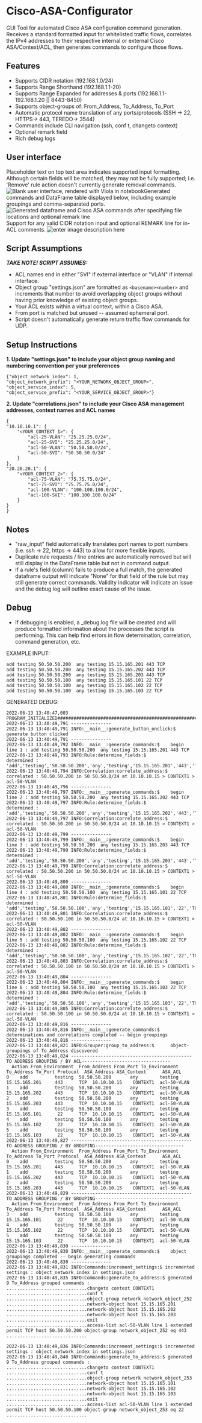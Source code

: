 

# Cisco-ASA-Configurator
GUI Tool for automated Cisco ASA configuration command generation. Receives a standard formatted input for whitelisted traffic flows, correlates the IPv4 addresses to their respective internal or external Cisco ASA/Context/ACL, then generates commands to configure those flows.

## Features

 - Supports CIDR notation (192.168.1.0/24)
 - Supports Range Shorthand (192.168.1.1-20)
 - Supports Range Expanded for addresses & ports (192.168.1.1-192.168.1.20 || 8443-8450)
 - Supports object-groups of: From_Address, To_Address, To_Port
 - Automatic protocol name translation of any ports/protocols (SSH -> 22, HTTPS-> 443, TEREDO-> 3544)
 - Commands include CLI navigation (ssh, conf t, changeto context)
 - Optional remark field
 - Rich debug logs

## User interface

Placeholder text on top text area indicates supported input formatting. Although certain fields will be matched, they may not be fully supported; i.e. 'Remove' rule action doesn't currently generate removal commands.
![Blank user interface, rendered with Viola in notebook](https://user-images.githubusercontent.com/96323936/173407881-fb3cf786-6658-4426-acce-6ada35ddf480.PNG)Generated commands and DataFrame table displayed below, including example groupings and comma-separated ports.
![Generated dataframe and Cisco ASA commands after specifying file locations and optional remark line](https://user-images.githubusercontent.com/96323936/173407884-8fa2d72c-2a9d-4407-aca0-5a31a82bbcc5.png)Support for any valid CIDR notation input and optional REMARK line for in-ACL comments.
![enter image description here](https://user-images.githubusercontent.com/96323936/173407888-2942b9bf-c68d-47cd-a071-c13bad862676.PNG)

## Script Assumptions
***TAKE NOTE! SCRIPT ASSUMES:***

 - ACL names end in either "SVI" if external interface or "VLAN" if internal interface.
 - Object group "settings.json" are formatted as `<basename><number>` and increments that number to avoid overlapping object groups without having prior knowledge of existing object groups.
- Your ACL exists within a virtual context, within a Cisco ASA.
- From port is matched but unused -- assumed ephemeral port.
- Script doesn't automatically generate return traffic flow commands for UDP.

## Setup Instructions

 **1. Update "settings.json" to include your object group naming and numbering convention per your preferences**

    {"object_network_index": 1, 
    "object_network_prefix": "<YOUR_NETWORK_OBJECT_GROUP>",
    "object_service_index": 5,
    "object_service_prefix": "<YOUR_SERVICE_OBJECT_GROUP>"}

 **2. Update "correlations.json" to include your Cisco ASA management addresses, context names and ACL names**

    {
    "10.10.10.1": {
        "<YOUR_CONTEXT_1>": {
            "acl-25-VLAN": "25.25.25.0/24",
            "acl-25-SVI": "25.25.25.0/24",
			"acl-50-VLAN": "50.50.50.0/24",
			"acl-50-SVI": "50.50.50.0/24"
        }
    },
    "20.20.20.1": {
        "<YOUR_CONTEXT_2>": {
			"acl-75-VLAN": "75.75.75.0/24",
            "acl-75-SVI": "75.75.75.0/24",
            "acl-100-VLAN": "100.100.100.0/24",
            "acl-100-SVI": "100.100.100.0/24"
        }
    }
    }

## Notes

 - "raw_input" field automatically translates port names to port numbers (i.e. ssh -> 22, https -> 443) to allow for more flexible inputs.
 - Duplicate rule requests / line entries are automatically removed but will still display in the DataFrame table but not in command output.
 - If a rule's field (column) fails to produce a full match, the generated dataframe output will indicate "None" for that field of the rule but may still generate correct commands. Validity indicator will indicate an issue and the debug log  will outline exact cause of the issue.

## Debug

 - If debugging is enabled, a _debug.log file will be created and will produce formatted information about the processes the script is performing. This can help find errors in flow determination, correlation, command generation, etc.
 
 EXAMPLE INPUT:
 

    add testing 50.50.50.200  any testing 15.15.165.201 443 TCP
    add testing 50.50.50.200  any testing 15.15.165.202 443 TCP
    add testing 50.50.50.200  any testing 15.15.165.203 443 TCP
    add testing 50.50.50.100  any testing 15.15.165.101 22 TCP
    add testing 50.50.50.100  any testing 15.15.165.102 22 TCP
    add testing 50.50.50.100  any testing 15.15.165.103 22 TCP

GENERATED DEBUG:

    2022-06-13 13:40:47,603 PROGRAM_INITIALIZED####################################################################################################
    2022-06-13 13:40:49,791 ---------------
    2022-06-13 13:40:49,791 INFO:__main__:generate_button_onclick:$ generate button clicked
    2022-06-13 13:40:49,791 ---------------
    2022-06-13 13:40:49,792 INFO:__main__:generate_commands:$    begin line 1 : add testing 50.50.50.200  any testing 15.15.165.201 443 TCP
    2022-06-13 13:40:49,793 INFO:Rule:determine_fields:$         determined : 'add','testing','50.50.50.200','any','testing','15.15.165.201','443','TCP'
    2022-06-13 13:40:49,794 INFO:Correlation:correlate_address:$ correlated : 50.50.50.200 in 50.50.50.0/24 at 10.10.10.15 > CONTEXT1 > acl-50-VLAN
    2022-06-13 13:40:49,796 ---------------
    2022-06-13 13:40:49,797 INFO:__main__:generate_commands:$    begin line 2 : add testing 50.50.50.200  any testing 15.15.165.202 443 TCP
    2022-06-13 13:40:49,797 INFO:Rule:determine_fields:$         determined : 'add','testing','50.50.50.200','any','testing','15.15.165.202','443','TCP'
    2022-06-13 13:40:49,797 INFO:Correlation:correlate_address:$ correlated : 50.50.50.200 in 50.50.50.0/24 at 10.10.10.15 > CONTEXT1 > acl-50-VLAN
    2022-06-13 13:40:49,799 ---------------
    2022-06-13 13:40:49,799 INFO:__main__:generate_commands:$    begin line 3 : add testing 50.50.50.200  any testing 15.15.165.203 443 TCP
    2022-06-13 13:40:49,799 INFO:Rule:determine_fields:$         determined : 'add','testing','50.50.50.200','any','testing','15.15.165.203','443','TCP'
    2022-06-13 13:40:49,799 INFO:Correlation:correlate_address:$ correlated : 50.50.50.200 in 50.50.50.0/24 at 10.10.10.15 > CONTEXT1 > acl-50-VLAN
    2022-06-13 13:40:49,800 ---------------
    2022-06-13 13:40:49,800 INFO:__main__:generate_commands:$    begin line 4 : add testing 50.50.50.100  any testing 15.15.165.101 22 TCP
    2022-06-13 13:40:49,801 INFO:Rule:determine_fields:$         determined : 'add','testing','50.50.50.100','any','testing','15.15.165.101','22','TCP'
    2022-06-13 13:40:49,801 INFO:Correlation:correlate_address:$ correlated : 50.50.50.100 in 50.50.50.0/24 at 10.10.10.15 > CONTEXT1 > acl-50-VLAN
    2022-06-13 13:40:49,802 ---------------
    2022-06-13 13:40:49,802 INFO:__main__:generate_commands:$    begin line 5 : add testing 50.50.50.100  any testing 15.15.165.102 22 TCP
    2022-06-13 13:40:49,802 INFO:Rule:determine_fields:$         determined : 'add','testing','50.50.50.100','any','testing','15.15.165.102','22','TCP'
    2022-06-13 13:40:49,803 INFO:Correlation:correlate_address:$ correlated : 50.50.50.100 in 50.50.50.0/24 at 10.10.10.15 > CONTEXT1 > acl-50-VLAN
    2022-06-13 13:40:49,804 ---------------
    2022-06-13 13:40:49,804 INFO:__main__:generate_commands:$    begin line 6 : add testing 50.50.50.100  any testing 15.15.165.103 22 TCP
    2022-06-13 13:40:49,804 INFO:Rule:determine_fields:$         determined : 'add','testing','50.50.50.100','any','testing','15.15.165.103','22','TCP'
    2022-06-13 13:40:49,805 INFO:Correlation:correlate_address:$ correlated : 50.50.50.100 in 50.50.50.0/24 at 10.10.10.15 > CONTEXT1 > acl-50-VLAN
    2022-06-13 13:40:49,816 ---------------
    2022-06-13 13:40:49,816 INFO:__main__:generate_commands:$    determinations and correlations completed -- begin groupings
    2022-06-13 13:40:49,816 ---------------
    2022-06-13 13:40:49,821 INFO:Grouper:group_to_address:$      object-groupings of To_Address discovered
    2022-06-13 13:40:49,824 ---------------------------------------------TO ADDRESS GROUPING / BY ACL---------------------------------
      Action From_Environment  From_Address From_Port To_Environment     To_Address To_Port Protocol  ASA_Address ASA_Context      ASA_ACL
    0    add          testing  50.50.50.200       any        testing  15.15.165.201     443      TCP  10.10.10.15    CONTEXT1  acl-50-VLAN
    1    add          testing  50.50.50.200       any        testing  15.15.165.202     443      TCP  10.10.10.15    CONTEXT1  acl-50-VLAN
    2    add          testing  50.50.50.200       any        testing  15.15.165.203     443      TCP  10.10.10.15    CONTEXT1  acl-50-VLAN
    3    add          testing  50.50.50.100       any        testing  15.15.165.101      22      TCP  10.10.10.15    CONTEXT1  acl-50-VLAN
    4    add          testing  50.50.50.100       any        testing  15.15.165.102      22      TCP  10.10.10.15    CONTEXT1  acl-50-VLAN
    5    add          testing  50.50.50.100       any        testing  15.15.165.103      22      TCP  10.10.10.15    CONTEXT1  acl-50-VLAN
    2022-06-13 13:40:49,827 ---------------------------------------------TO ADDRESS GROUPING / BY GROUPING---------------------------------
      Action From_Environment  From_Address From_Port To_Environment     To_Address To_Port Protocol  ASA_Address ASA_Context      ASA_ACL
    0    add          testing  50.50.50.200       any        testing  15.15.165.201     443      TCP  10.10.10.15    CONTEXT1  acl-50-VLAN
    1    add          testing  50.50.50.200       any        testing  15.15.165.202     443      TCP  10.10.10.15    CONTEXT1  acl-50-VLAN
    2    add          testing  50.50.50.200       any        testing  15.15.165.203     443      TCP  10.10.10.15    CONTEXT1  acl-50-VLAN
    2022-06-13 13:40:49,829 ---------------------------------------------TO ADDRESS GROUPING / BY GROUPING---------------------------------
      Action From_Environment  From_Address From_Port To_Environment     To_Address To_Port Protocol  ASA_Address ASA_Context      ASA_ACL
    3    add          testing  50.50.50.100       any        testing  15.15.165.101      22      TCP  10.10.10.15    CONTEXT1  acl-50-VLAN
    4    add          testing  50.50.50.100       any        testing  15.15.165.102      22      TCP  10.10.10.15    CONTEXT1  acl-50-VLAN
    5    add          testing  50.50.50.100       any        testing  15.15.165.103      22      TCP  10.10.10.15    CONTEXT1  acl-50-VLAN
    2022-06-13 13:40:49,830 ---------------
    2022-06-13 13:40:49,830 INFO:__main__:generate_commands:$    object groupings completed -- begin generating commands
    2022-06-13 13:40:49,830 ---------------
    2022-06-13 13:40:49,831 INFO:Commands:increment_settings:$ incremented settings : object_network_index in settings.json
    2022-06-13 13:40:49,835 INFO:Commands:generate_to_address:$ generated 9 To_Address grouped commands : 
    ..............................changeto context CONTEXT1
    ..............................conf t
    ..............................object-group network network_object_252
    ..............................network-object host 15.15.165.201
    ..............................network-object host 15.15.165.202
    ..............................network-object host 15.15.165.203
    ..............................exit
    ..............................access-list acl-50-VLAN line 1 extended permit TCP host 50.50.50.200 object-group network_object_252 eq 443
    ..............................
    
    2022-06-13 13:40:49,836 INFO:Commands:increment_settings:$ incremented settings : object_network_index in settings.json
    2022-06-13 13:40:49,840 INFO:Commands:generate_to_address:$ generated 9 To_Address grouped commands : 
    ..............................changeto context CONTEXT1
    ..............................conf t
    ..............................object-group network network_object_253
    ..............................network-object host 15.15.165.101
    ..............................network-object host 15.15.165.102
    ..............................network-object host 15.15.165.103
    ..............................exit
    ..............................access-list acl-50-VLAN line 1 extended permit TCP host 50.50.50.100 object-group network_object_253 eq 22
    ..............................


